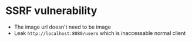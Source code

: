 # SSRF vulnerability
- The image url doesn't need to be image
- Leak `http://localhost:8080/users` which is inaccessable normal client
